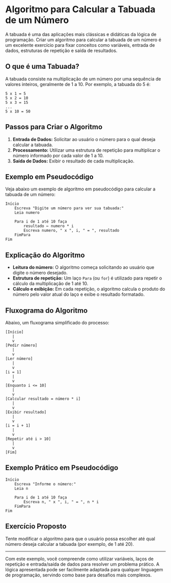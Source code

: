 
# Algoritmo para Calcular a Tabuada de um Número

A tabuada é uma das aplicações mais clássicas e didáticas da lógica de programação. Criar um algoritmo para calcular a tabuada de um número é um excelente exercício para fixar conceitos como variáveis, entrada de dados, estruturas de repetição e saída de resultados.

## O que é uma Tabuada?

A tabuada consiste na multiplicação de um número por uma sequência de valores inteiros, geralmente de 1 a 10. Por exemplo, a tabuada do 5 é:

```
5 x 1 = 5  
5 x 2 = 10  
5 x 3 = 15  
...  
5 x 10 = 50
```

## Passos para Criar o Algoritmo

1. **Entrada de Dados:** Solicitar ao usuário o número para o qual deseja calcular a tabuada.
2. **Processamento:** Utilizar uma estrutura de repetição para multiplicar o número informado por cada valor de 1 a 10.
3. **Saída de Dados:** Exibir o resultado de cada multiplicação.

## Exemplo em Pseudocódigo

Veja abaixo um exemplo de algoritmo em pseudocódigo para calcular a tabuada de um número:

```
Início
    Escreva "Digite um número para ver sua tabuada:"
    Leia numero

    Para i de 1 até 10 faça
        resultado ← numero * i
        Escreva numero, " x ", i, " = ", resultado
    FimPara
Fim
```

## Explicação do Algoritmo

- **Leitura do número:** O algoritmo começa solicitando ao usuário que digite o número desejado.
- **Estrutura de repetição:** Um laço `Para` (ou `for`) é utilizado para repetir o cálculo da multiplicação de 1 até 10.
- **Cálculo e exibição:** Em cada repetição, o algoritmo calcula o produto do número pelo valor atual do laço e exibe o resultado formatado.

## Fluxograma do Algoritmo

Abaixo, um fluxograma simplificado do processo:

```
[Início]
   |
   v
[Pedir número]
   |
   v
[Ler número]
   |
   v
[i = 1]
   |
   v
[Enquanto i <= 10]
   |
   v
[Calcular resultado = número * i]
   |
   v
[Exibir resultado]
   |
   v
[i = i + 1]
   |
   v
[Repetir até i > 10]
   |
   v
[Fim]
```

## Exemplo Prático em Pseudocódigo

```
Início
    Escreva "Informe o número:"
    Leia n

    Para i de 1 até 10 faça
        Escreva n, " x ", i, " = ", n * i
    FimPara
Fim
```

## Exercício Proposto

Tente modificar o algoritmo para que o usuário possa escolher até qual número deseja calcular a tabuada (por exemplo, de 1 até 20).

---

Com este exemplo, você compreende como utilizar variáveis, laços de repetição e entrada/saída de dados para resolver um problema prático. A lógica apresentada pode ser facilmente adaptada para qualquer linguagem de programação, servindo como base para desafios mais complexos.
```
